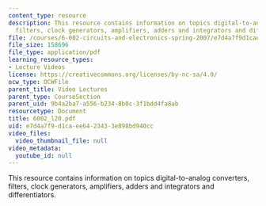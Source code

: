 ```yaml
---
content_type: resource
description: This resource contains information on topics digital-to-analog converters,
  filters, clock generators, amplifiers, adders and integrators and differentiators.
file: /courses/6-002-circuits-and-electronics-spring-2007/e7d4a7f9d1caee6423433e898bd940cc_6002_l20.pdf
file_size: 158696
file_type: application/pdf
learning_resource_types:
- Lecture Videos
license: https://creativecommons.org/licenses/by-nc-sa/4.0/
ocw_type: OCWFile
parent_title: Video Lectures
parent_type: CourseSection
parent_uid: 9b4a2ba7-a556-b234-8b0c-3f1bdd4fa8ab
resourcetype: Document
title: 6002_l20.pdf
uid: e7d4a7f9-d1ca-ee64-2343-3e898bd940cc
video_files:
  video_thumbnail_file: null
video_metadata:
  youtube_id: null
---
```

This resource contains information on topics digital-to-analog converters, filters, clock generators, amplifiers, adders and integrators and differentiators.